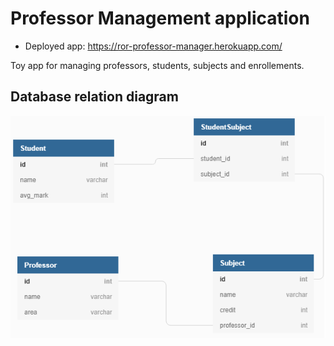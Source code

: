 # Professor Management application

* Deployed app: https://ror-professor-manager.herokuapp.com/

Toy app for managing professors, students, subjects and enrollements.

## Database relation diagram

![DDBB relations](doc/ddbb-diagram.png)
